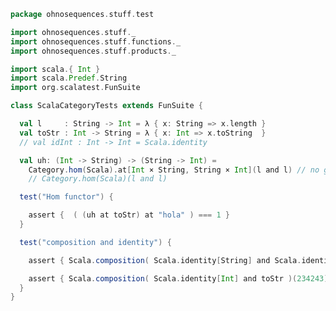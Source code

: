 
```scala
package ohnosequences.stuff.test

import ohnosequences.stuff._
import ohnosequences.stuff.functions._
import ohnosequences.stuff.products._

import scala.{ Int }
import scala.Predef.String
import org.scalatest.FunSuite

class ScalaCategoryTests extends FunSuite {

  val l     : String -> Int = λ { x: String => x.length }
  val toStr : Int -> String = λ { x: Int => x.toString  }
  // val idInt : Int -> Int = Scala.identity

  val uh: (Int -> String) -> (String -> Int) =
    Category.hom(Scala).at[Int × String, String × Int](l and l) // no good inference here
    // Category.hom(Scala)(l and l)

  test("Hom functor") {

    assert {  ( (uh at toStr) at "hola" ) === 1 }
  }

  test("composition and identity") {

    assert { Scala.composition( Scala.identity[String] and Scala.identity[String] )("hola") === "hola"  }

    assert { Scala.composition( Scala.identity[Int] and toStr )(234243) === toStr(234243)  }
  }
}

```




[test/scala/tuples/stdComparison.scala]: tuples/stdComparison.scala.md
[test/scala/tuples/syntax.scala]: tuples/syntax.scala.md
[test/scala/functors/functorExamples.scala]: functors/functorExamples.scala.md
[test/scala/sums.scala]: sums.scala.md
[test/scala/ScalaCategory.scala]: ScalaCategory.scala.md
[test/scala/functions/syntax.scala]: functions/syntax.scala.md
[test/scala/categories.scala]: categories.scala.md
[main/scala/stuff/monoidalCategories.scala]: ../../main/scala/stuff/monoidalCategories.scala.md
[main/scala/stuff/products.scala]: ../../main/scala/stuff/products.scala.md
[main/scala/stuff/Scala.scala]: ../../main/scala/stuff/Scala.scala.md
[main/scala/stuff/package.scala]: ../../main/scala/stuff/package.scala.md
[main/scala/stuff/sums.scala]: ../../main/scala/stuff/sums.scala.md
[main/scala/stuff/monoids.scala]: ../../main/scala/stuff/monoids.scala.md
[main/scala/stuff/maybe.scala]: ../../main/scala/stuff/maybe.scala.md
[main/scala/stuff/boolean.scala]: ../../main/scala/stuff/boolean.scala.md
[main/scala/stuff/functors.scala]: ../../main/scala/stuff/functors.scala.md
[main/scala/stuff/naturalTransformations.scala]: ../../main/scala/stuff/naturalTransformations.scala.md
[main/scala/stuff/categories.scala]: ../../main/scala/stuff/categories.scala.md
[main/scala/stuff/functions.scala]: ../../main/scala/stuff/functions.scala.md